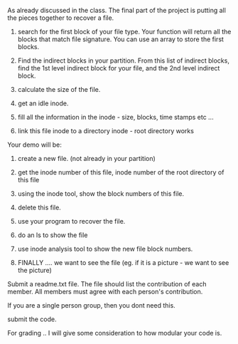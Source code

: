 As already discussed in the class. The final part of the project is putting all the pieces together to recover a file.

1. search for the first block of your file type. Your function will return all the blocks that match file signature. You can use an array to store the first blocks.

2. Find the indirect blocks in your partition.  From this list of indirect blocks, find the 1st level indirect block for your file, and the 2nd level indirect block.

3. calculate the size of the file.

4. get an idle inode.

5. fill all the information in the inode - size, blocks, time stamps etc ...

6. link this file inode to a directory inode - root directory works

Your demo will be:

1. create a new file. (not already in your partition)

2. get the inode number of this file, inode number of the root directory of this file

3. using the inode tool, show the block numbers of this file.

4. delete this file.

5. use your program to recover the file.

6. do an ls to show the file

7. use inode analysis tool to show the new file block numbers.

8. FINALLY .... we want to see the file (eg. if it is a picture - we want to see the picture)

Submit a readme.txt file.  The file should list the contribution of each member. All members must agree with each person's contribution.

If you are a single person group, then you dont need this.

submit the code.

For grading .. I will give some consideration to how modular your code is.
